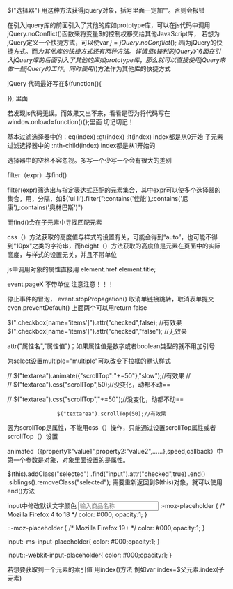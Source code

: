 $("选择器")   用这种方法获得jquery对象，括号里面一定加“”。否则会报错

在引入jquery库的前面引入了其他的库如prototype库，可以在js代码中调用jQuery.noConflict()函数来将变量$的控制权移交给其他JavaScript库，  若想为jQuery定义一个快捷方式，可以使var $j=jQuery.noConflict();   则$j为jQuery的快捷方式。而$为其他库的快捷方式    还有两种方法。详情见《锋利的jQuery》  16面
在引入jQuery库的后面引入了其他的库如prototype库，那么就可以直接使用jQuery来做一些jQuery的工作。同时使用$()方法作为其他库的快捷方式

jQuery 代码最好写在$(function(){

});   里面


若发现js代码无误。而效果又出不来，看看是否为将代码写在window.onload=function(){};里面      切记切记！

基本过滤选择器中的：eq(index)  :gt(index)   :lt(index)   index都是从0开始
子元素过滤选择器中的  :nth-child(index)     index都是从1开始的




选择器中的空格不容忽视。多写一个少写一个会有很大的差别


filter（expr）与find()

filter(expr)筛选出与指定表达式匹配的元素集合，其中expr可以使多个选择器的集合，用，分隔，如$('ul li').filter(":contains('佳能'),:contains('尼康'),:contains('奥林巴斯')")

而find()会在子元素中寻找匹配元素


css（）方法获取的高度值与样式的设置有关，可能会得到“auto”，也可能不得到“10px"之类的字符串，而height（）方法获取的高度值是元素在页面中的实际高度，与样式的设置无关，并且不带单位


js中调用对象的属性直接用   element.href    element.title;


event.pageX  不带单位   注意注意！！！




停止事件的冒泡， event.stopPropagation()
取消单链接跳转，取消表单提交 even.preventDefault()
上面两个可以用return false

$(":checkbox[name='items']").attr("checked",false); //有效果
$(":checkbox[name='items']").attr("checked","false"); //无效果

attr("属性名","属性值")；如果属性值是数字或者boolean类型的就不用加引号


为select设置multiple="multiple"可以改变下拉框的默认样式


//					$("textarea").animate({"scrollTop":"+=50"},"slow");//有效果
//				
//					$("textarea").css("scrollTop",50);//没变化，动都不动==

//					$("textarea").css("scrollTop","+=50");//没变化，动都不动==

					$("textarea").scrollTop(50);//有效果
因为scrollTop是属性，不能用css（）操作，只能通过设置scrollTop属性或者scrollTop（）设置

animated（{property1:"value1",property2:"value2",……},speed,callback）中第一个参数是对象，对象里面设置的是属性。


$(this).addClass("selected")
					.find("input").attr("checked",true)
					.end()
					.siblings().removeClass("selected");
需要重新返回到$(this)对象，就可以使用end()方法

input中修改默认文字颜色   		<input type="text" placeholder="输入商品名称" />
:-moz-placeholder { /* Mozilla Firefox 4 to 18 */
    color: #000; opacity:1; 
}

::-moz-placeholder { /* Mozilla Firefox 19+ */
    color: #000;opacity:1;
}

input:-ms-input-placeholder{
    color: #000;opacity:1;
}

input::-webkit-input-placeholder{
    color: #000;opacity:1;
}


若想要获取到一个元素的索引值
用index()方法   例如var index=$父元素.index(子元素)
